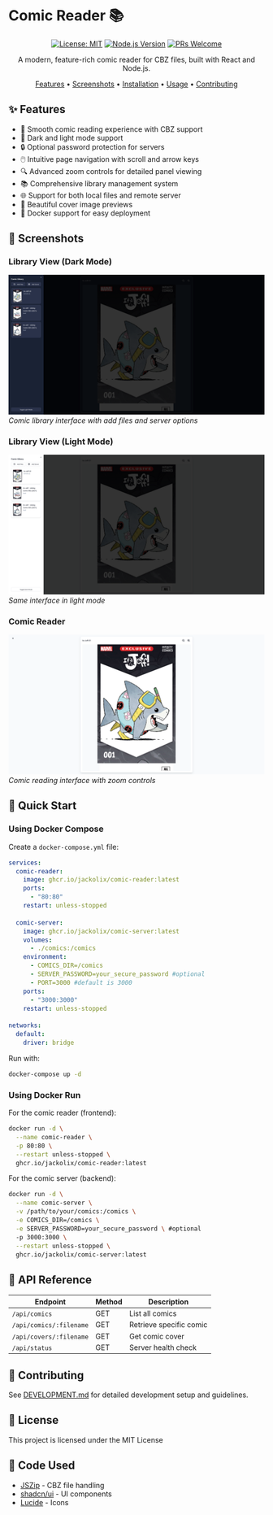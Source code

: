 # Comic Reader 📚

<div align="center">

[![License: MIT](https://img.shields.io/badge/License-MIT-yellow.svg)](https://opensource.org/licenses/MIT)
[![Node.js Version](https://img.shields.io/badge/node-%3E%3D18.0.0-brightgreen)](https://nodejs.org/)
[![PRs Welcome](https://img.shields.io/badge/PRs-welcome-brightgreen.svg)](http://makeapullrequest.com)

A modern, feature-rich comic reader for CBZ files, built with React and Node.js.

[Features](#features) •
[Screenshots](#screenshots) •
[Installation](#installation) •
[Usage](#usage) •
[Contributing](#contributing)

</div>

## ✨ Features

- 📖 Smooth comic reading experience with CBZ support
- 🌙 Dark and light mode support
- 🔒 Optional password protection for servers
- 🖱️ Intuitive page navigation with scroll and arrow keys
- 🔍 Advanced zoom controls for detailed panel viewing
- 📚 Comprehensive library management system
- 🌐 Support for both local files and remote server
- 🎨 Beautiful cover image previews
- 🐳 Docker support for easy deployment

## 📸 Screenshots

### Library View (Dark Mode)
![Library View Dark Mode](docs/images/library-dark.png)
*Comic library interface with add files and server options*

### Library View (Light Mode)
![Library View Light Mode](docs/images/library-light.png)
*Same interface in light mode*

### Comic Reader
![Comic Reader Interface](docs/images/reader.png)
*Comic reading interface with zoom controls*

## 🚀 Quick Start

### Using Docker Compose

Create a `docker-compose.yml` file:

```yaml
services:
  comic-reader:
    image: ghcr.io/jackolix/comic-reader:latest
    ports:
      - "80:80"
    restart: unless-stopped

  comic-server:
    image: ghcr.io/jackolix/comic-server:latest
    volumes:
      - ./comics:/comics
    environment:
      - COMICS_DIR=/comics
      - SERVER_PASSWORD=your_secure_password #optional
      - PORT=3000 #default is 3000
    ports:
      - "3000:3000"
    restart: unless-stopped

networks:
  default:
    driver: bridge
```

Run with:
```bash
docker-compose up -d
```

### Using Docker Run

For the comic reader (frontend):
```bash
docker run -d \
  --name comic-reader \
  -p 80:80 \
  --restart unless-stopped \
  ghcr.io/jackolix/comic-reader:latest
```

For the comic server (backend):
```bash
docker run -d \
  --name comic-server \
  -v /path/to/your/comics:/comics \
  -e COMICS_DIR=/comics \
  -e SERVER_PASSWORD=your_secure_password \ #optional
  -p 3000:3000 \
  --restart unless-stopped \
  ghcr.io/jackolix/comic-server:latest
```

## 🔌 API Reference

| Endpoint | Method | Description |
|----------|--------|-------------|
| `/api/comics` | GET | List all comics |
| `/api/comics/:filename` | GET | Retrieve specific comic |
| `/api/covers/:filename` | GET | Get comic cover |
| `/api/status` | GET | Server health check |

## 🤝 Contributing

See [DEVELOPMENT.md](docs/DEVELOPMENT.md) for detailed development setup and guidelines.

## 📄 License

This project is licensed under the MIT License

## 🙏 Code Used

- [JSZip](https://stuk.github.io/jszip/) - CBZ file handling
- [shadcn/ui](https://ui.shadcn.com/) - UI components
- [Lucide](https://lucide.dev/) - Icons